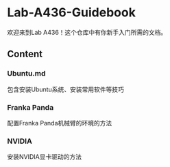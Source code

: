 # Lab-A436-Guidebook
欢迎来到Lab A436！这个仓库中有你新手入门所需的文档。

## Content

### Ubuntu.md
包含安装Ubuntu系统、安装常用软件等技巧

### Franka Panda
配置Franka Panda机械臂的环境的方法

### NVIDIA
安装NVIDIA显卡驱动的方法
